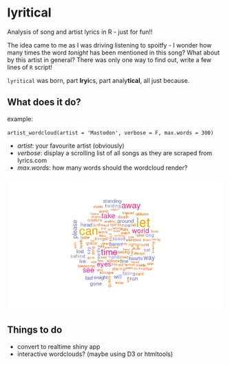 # lyritical
Analysis of song and artist lyrics in R - just for fun!!

The idea came to me as I was driving listening to spoitfy - I wonder how many times the word *tonight* has been mentioned in this song? What about by this artist in general? There was only one way to find out, write a few lines of `R` script!

`lyritical` was born, part **lryi**cs, part analy**tical**, all just because.

## What does it do?

example:

`artist_wordcloud(artist = 'Mastodon', verbose = F, max.words = 300)`

  - *artist*: your favourite artist (obviously)  
  - *verbose*: display a scrolling list of all songs as they are scraped from lyrics.com  
  - *max.words*: how many words should the wordcloud render?

![](images/artist_mastodon_cloud.png)

## Things to do

  - convert to realtime shiny app
  - interactive wordclouds? (maybe using D3 or htmltools) 

